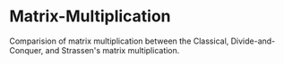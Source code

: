 # Matrix-Multiplication
Comparision of matrix multiplication between the Classical, Divide-and-Conquer, and Strassen's matrix multiplication.
